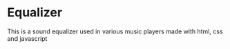 # Equalizer
 This is a sound equalizer used in various music players made with html, css and javascript
